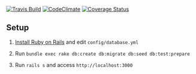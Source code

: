 [![Travis Build](https://travis-ci.org/ourcities/meurio_accounts.png)](https://travis-ci.org/ourcities/meurio_accounts)
[![CodeClimate](https://codeclimate.com/github/meurio/meurio_accounts.png)](https://codeclimate.com/github/meurio/meurio_accounts)
[![Coverage Status](https://coveralls.io/repos/meurio/meurio_accounts/badge.png)](https://coveralls.io/r/meurio/meurio_accounts)

## Setup

1. [Install Ruby on Rails](http://installrails.com/steps/choose_os) and edit `config/database.yml`

2. Run `bundle exec rake db:create db:migrate db:seed db:test:prepare`

3. Run `rails s` and access `http://localhost:3000`
